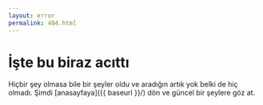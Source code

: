 ```yaml
---
layout: error
permalink: 404.html
---
```


# İşte bu biraz acıttı

Hiçbir şey olmasa bile bir şeyler oldu ve aradığın artık yok belki de hiç olmadı. Şimdi [anasayfaya]({{ baseurl }}/) dön ve güncel bir şeylere göz at.

<script>
document.addEventListener ('DOMContentLoaded', (event) => {
  let path = window.location.pathname.slice (1, window.location.pathname.length);
  document.getElementById ("tumblr").href += path;
})
</script>

